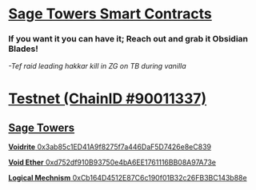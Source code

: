 # [Sage Towers Smart Contracts](https://github.com/Sage-Towers/Smart-Contracts/tree/main/contracts)

### If you want it you can have it; Reach out and grab it Obsidian Blades!
*-Tef raid leading hakkar kill in ZG on TB during vanilla*

# [Testnet (ChainID #90011337)](https://scan.sagetowers.com)
## [Sage Towers](https://sagetowers.com/)

[**Voidrite** 0x3ab85c1ED41A9f8275f7a446DaF5D7426e8eC839](https://scan.sagetowers.com/address/0x3ab85c1ED41A9f8275f7a446DaF5D7426e8eC839)


[**Void Ether** 0xd752df910B93750e4bA6EE1761116BB08A97A73e](https://scan.sagetowers.com/address/0xd752df910B93750e4bA6EE1761116BB08A97A73e)


[**Logical Mechnism** 0xCb164D4512E87C6c190f01B32c26FB3BC143b88e](https://scan.sagetowers.com/address/0xCb164D4512E87C6c190f01B32c26FB3BC143b88e)



